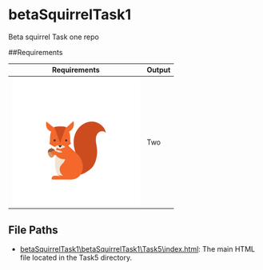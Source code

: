# betaSquirrelTask1
Beta squirrel Task one repo

##Requirements

| Requirements        | Output |
|---------------------|--------|
| ![learning](learning/images/icon.png)| Two |

## File Paths

- [betaSquirrelTask1\betaSquirrelTask1\Task5\index.html](betaSquirrelTask1/betaSquirrelTask1/Task5/index.html): The main HTML file located in the Task5 directory.

